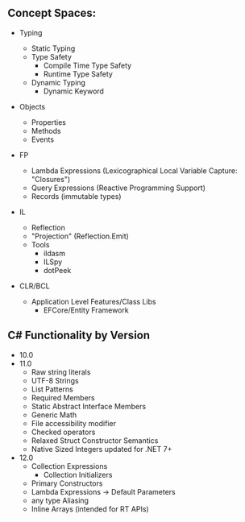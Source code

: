 

## Concept Spaces:

   - Typing
      - Static Typing
      - Type Safety
         - Compile Time Type Safety
         - Runtime Type Safety
      - Dynamic Typing
         - Dynamic Keyword

   - Objects
      - Properties
      - Methods
      - Events

   - FP
      - Lambda Expressions (Lexicographical Local Variable Capture: "Closures")
      - Query Expressions (Reactive Programming Support)
      - Records (immutable types)

   - IL
      - Reflection
      - "Projection" (Reflection.Emit)
      - Tools
         - ildasm
         - ILSpy
         - dotPeek

   - CLR/BCL
      - Application Level Features/Class Libs
         - EFCore/Entity Framework


## C# Functionality by Version

   - 10.0
   - 11.0
      - Raw string literals
      - UTF-8 Strings
      - List Patterns
      - Required Members
      - Static Abstract Interface Members
      - Generic Math
      - File accessibility modifier
      - Checked operators
      - Relaxed Struct Constructor Semantics
      - Native Sized Integers updated for .NET 7+
   - 12.0
      - Collection Expressions
         - Collection Initializers
      - Primary Constructors
      - Lambda Expressions -> Default Parameters
      - any type Aliasing
      - Inline Arrays (intended for RT APIs)